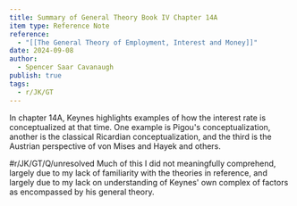 ```yaml
---
title: Summary of General Theory Book IV Chapter 14A
item type: Reference Note
reference:
  - "[[The General Theory of Employment, Interest and Money]]"
date: 2024-09-08
author:
  - Spencer Saar Cavanaugh
publish: true
tags:
  - r/JK/GT
---
```

In chapter 14A, Keynes highlights examples of how the interest rate is conceptualized at that time. One example is Pigou's conceptualization, another is the classical Ricardian conceptualization, and the third is the Austrian perspective of von Mises and Hayek and others. 

#r/JK/GT/Q/unresolved  Much of this I did not meaningfully comprehend, largely due to my lack of familiarity with the theories in reference, and largely due to my lack on understanding of Keynes' own complex of factors as encompassed by his general theory.